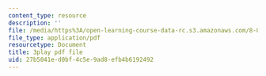 ```yaml
---
content_type: resource
description: ''
file: /media/https%3A/open-learning-course-data-rc.s3.amazonaws.com/8-03sc-physics-iii-vibrations-and-waves-fall-2016/27b5041ed0bf4c5e9ad8efb4b6192492_b1eKhyC9TTo.pdf
file_type: application/pdf
resourcetype: Document
title: 3play pdf file
uid: 27b5041e-d0bf-4c5e-9ad8-efb4b6192492
---
```

